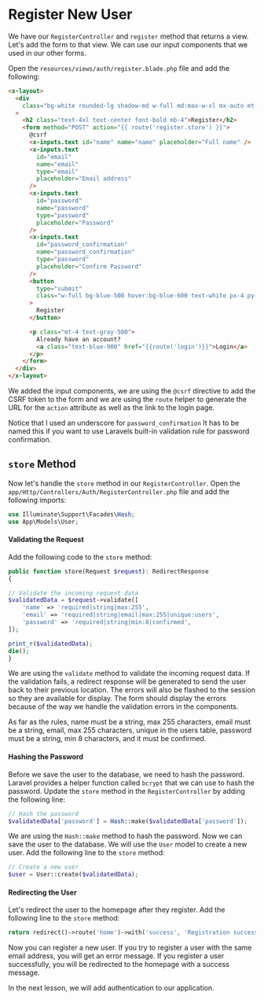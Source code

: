 # Register New User

We have our `RegisterController` and `register` method that returns a view. Let's add the form to that view. We can use our input components that we used in our other forms.

Open the `resources/views/auth/register.blade.php` file and add the following:

```html
<x-layout>
  <div
    class="bg-white rounded-lg shadow-md w-full md:max-w-xl mx-auto mt-12 p-8 py-12"
  >
    <h2 class="text-4xl text-center font-bold mb-4">Register</h2>
    <form method="POST" action="{{ route('register.store') }}">
      @csrf
      <x-inputs.text id="name" name="name" placeholder="Full name" />
      <x-inputs.text
        id="email"
        name="email"
        type="email"
        placeholder="Email address"
      />
      <x-inputs.text
        id="password"
        name="password"
        type="password"
        placeholder="Password"
      />
      <x-inputs.text
        id="password_confirmation"
        name="password_confirmation"
        type="password"
        placeholder="Confirm Password"
      />
      <button
        type="submit"
        class="w-full bg-blue-500 hover:bg-blue-600 text-white px-4 py-2 rounded focus:outline-none"
      >
        Register
      </button>

      <p class="mt-4 text-gray-500">
        Already have an account?
        <a class="text-blue-900" href="{{route('login')}}">Login</a>
      </p>
    </form>
  </div>
</x-layout>
```

We added the input components, we are using the `@csrf` directive to add the CSRF token to the form and we are using the `route` helper to generate the URL for the `action` attribute as well as the link to the login page.

Notice that I used an underscore for `password_confirmation` It has to be named this if you want to use Laravels built-in validation rule for password confirmation.

## `store` Method

Now let's handle the `store` method in our `RegisterController`. Open the `app/Http/Controllers/Auth/RegisterController.php` file and add the following imports:

```php
use Illuminate\Support\Facades\Hash;
use App\Models\User;
```

#### Validating the Request

Add the following code to the `store` method:

```php
public function store(Request $request): RedirectResponse
{

// Validate the incoming request data
$validatedData = $request->validate([
    'name' => 'required|string|max:255',
    'email' => 'required|string|email|max:255|unique:users',
    'password' => 'required|string|min:8|confirmed',
]);

print_r($validatedData);
die();
}
```

We are using the `validate` method to validate the incoming request data. If the validation fails, a redirect response will be generated to send the user back to their previous location. The errors will also be flashed to the session so they are available for display. The form should display the errors because of the way we handle the validation errors in the components.

As far as the rules, name must be a string, max 255 characters, email must be a string, email, max 255 characters, unique in the users table, password must be a string, min 8 characters, and it must be confirmed.

#### Hashing the Password

Before we save the user to the database, we need to hash the password. Laravel provides a helper function called `bcrypt` that we can use to hash the password. Update the `store` method in the `RegisterController` by adding the following line:

```php
// Hash the password
$validatedData['password'] = Hash::make($validatedData['password']);
```

We are using the `Hash::make` method to hash the password. Now we can save the user to the database. We will use the `User` model to create a new user. Add the following line to the `store` method:

```php
// Create a new user
$user = User::create($validatedData);
```

#### Redirecting the User

Let's redirect the user to the homepage after they register. Add the following line to the `store` method:

```php
return redirect()->route('home')->with('success', 'Registration successful You can now log in!');
```

Now you can register a new user. If you try to register a user with the same email address, you will get an error message. If you register a user successfully, you will be redirected to the homepage with a success message.

In the next lesson, we will add authentication to our application.
